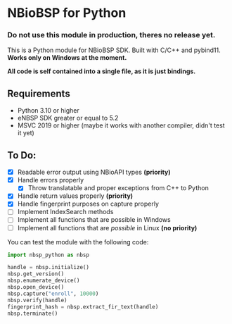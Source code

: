 # NBioBSP for Python
### Do not use this module in production, theres no release yet.
This is a Python module for NBioBSP SDK. Built with C/C++ and pybind11.  
**Works only on Windows at the moment.**  

**All code is self contained into a single file, as it is just bindings.**

## Requirements
- Python 3.10 or higher 
- eNBSP SDK greater or equal to 5.2
- MSVC 2019 or higher (maybe it works with another compiler, didn't test it yet)

## To Do:
- [x] Readable error output using NBioAPI types **(priority)**
- [x] Handle errors properly
    - [x] Throw translatable and proper exceptions from C++ to Python
- [x] Handle return values properly **(priority)**
- [x] Handle fingerprint purposes on capture properly
- [ ] Implement IndexSearch methods
- [ ] Implement all functions that are possible in Windows
- [ ] Implement all functions that are *possible* in Linux **(no priority)**

You can test the module with the following code:
```python
import nbsp_python as nbsp

handle = nbsp.initialize()
nbsp.get_version()
nbsp.enumerate_device()
nbsp.open_device()
nbsp.capture("enroll", 10000)
nbsp.verify(handle)
fingerprint_hash = nbsp.extract_fir_text(handle)
nbsp.terminate()
```
